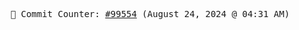 <p align="center">
    <samp>
        📮 Commit Counter: <a href="https://github.com/Javascript-void0/Javascript-void0/commits/main">#99554</a> (August 24, 2024 @ 04:31 AM)
    </samp>
</p>